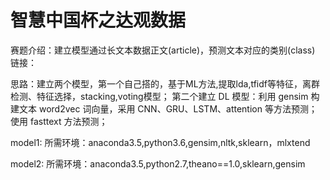 # 智慧中国杯之达观数据 

赛题介绍：建立模型通过长文本数据正文(article)，预测文本对应的类别(class)   链接：

思路：建立两个模型，第一个自己搭的，基于ML方法,提取lda,tfidf等特征，离群检测、特征选择，stacking,voting模型；
第二个建立 DL 模型：利用 gensim 构建文本 word2vec 词向量，采用 CNN、GRU、LSTM、attention 等方法预测；使用 fasttext 方法预测；


model1:  所需环境：anaconda3.5,python3.6,gensim,nltk,sklearn，mlxtend

model2: 所需环境：anaconda3.5,python2.7,theano==1.0,sklearn,gensim



